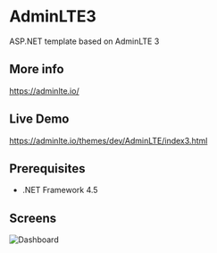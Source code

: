# AdminLTE3
ASP.NET template based on AdminLTE 3

## More info
https://adminlte.io/

## Live Demo
https://adminlte.io/themes/dev/AdminLTE/index3.html

## Prerequisites
- .NET Framework 4.5

## Screens
![Dashboard](https://i.imgur.com/xuOApDV.png)
